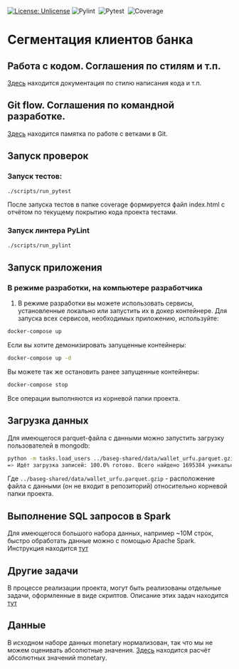 [![License: Unlicense](https://img.shields.io/badge/license-Unlicense-blue.svg)](http://unlicense.org/)
![Pylint](https://github.com/bsa7/baseg/actions/workflows/pylint.yml/badge.svg)&nbsp;
![Pytest](https://github.com/bsa7/baseg/actions/workflows/pytest.yml/badge.svg)&nbsp;
![Coverage](https://gist.github.com/bsa7/03a5a726b2a02f55dc676a0e8df174f6/raw/coverage.svg)&nbsp;

# Сегментация клиентов банка

## Работа с кодом. Соглашения по стилям и т.п.
[Здесь](./docs/code-style.md) находится документация по стилю написания кода и т.п.

## Git flow. Соглашения по командной разработке.
[Здесь](./docs/git-flow.md) находится памятка по работе с ветками в Git.

## Запуск проверок
### Запуск тестов:
```bash
./scripts/run_pytest
```
После запуска тестов в папке coverage формируется файл index.html с отчётом по текущему покрытию кода проекта тестами.

### Запуск линтера PyLint
```bash
./scripts/run_pylint
```

## Запуск приложения

### В режиме разработки, на компьютере разработчика
1. В режиме разработки вы можете использовать сервисы, установленные локально или запустить их в докер контейнере.
Для запуска всех сервисов, необходимых приложению, используйте:
```bash
docker-compose up
```

Если вы хотите демонизировать запущенные контейнеры:
```bash
docker-compose up -d
```

Вы можете так же остановить ранее запущенные контейнеры:
```bash
docker-compose stop
```

Все операции выполняются из корневой папки проекта.

## Загрузка данных
Для имеющегося parquet-файла с данными можно запустить загрузку пользователей в mongodb:
```bash
python -m tasks.load_users ../baseg-shared/data/wallet_urfu.parquet.gzip
=> Идёт загрузка записей: 100.0% готово. Всего найдено 1695384 уникальных пользователей.
```

Где `../baseg-shared/data/wallet_urfu.parquet.gzip` - расположение файла с данными (он не входит в репозиторий)
относительно корневой папки проекта.

## Выполнение SQL запросов в Spark
Для имеющегося большого набора данных, например ~10M строк, быстро обработать данные можно с помощью Apache Spark. Инструкция находится [тут](./docs/spark_with_sql.md)

## Другие задачи
В процессе реализации проекта, могут быть реализованы отдельные задачи, оформленные в виде скриптов.
Описание этих задач находится [тут](./docs/tasks.md)

## Данные
В исходном наборе данных monetary нормализован, так что мы не можем оценивать абсолютные значения.
[Здесь](./docs/data/monetary_absolute_values.md) находится расчёт абсолютных значений monetary.
